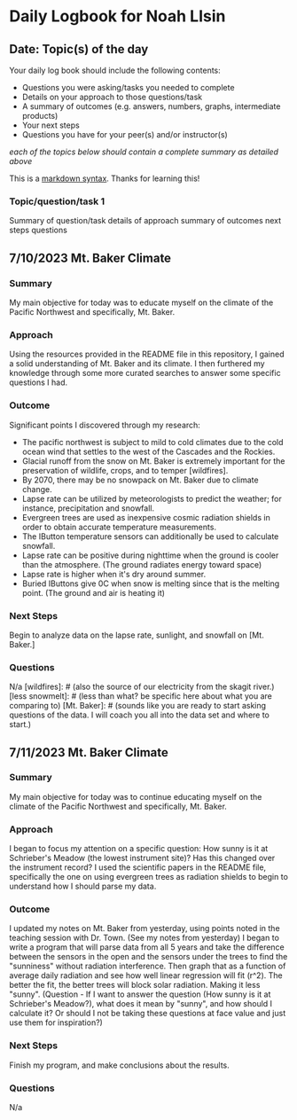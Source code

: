 # Daily Logbook for Noah LIsin

## Date: Topic(s) of the day

Your daily log book should include the following contents:
* Questions you were asking/tasks you needed to complete
* Details on your approach to those questions/task
* A summary of outcomes (e.g. answers, numbers, graphs, intermediate products)
* Your next steps
* Questions you have for your peer(s) and/or instructor(s) 

*each of the topics below should contain a complete summary as detailed above*

This is a [markdown syntax](https://www.markdownguide.org/basic-syntax). Thanks for learning this!

### Topic/question/task 1
Summary of question/task
details of approach
summary of outcomes
next steps
questions

## 7/10/2023 Mt. Baker Climate

### Summary
My main objective for today was to educate myself on the climate of the Pacific Northwest and specifically, Mt. Baker. 

### Approach
Using the resources provided in the README file in this repository, I gained a solid understanding of Mt. Baker and its climate. I then furthered my knowledge through some more curated searches to answer some specific questions I had.

### Outcome
Significant points I discovered through my research:
* The pacific northwest is subject to mild to cold climates due to the cold ocean wind that settles to the west of the Cascades and the Rockies.
* Glacial runoff from the snow on Mt. Baker is extremely important for the preservation of wildlife, crops, and to temper [wildfires].
* By 2070, there may be no snowpack on Mt. Baker due to climate change.
* Lapse rate can be utilized by meteorologists to predict the weather; for instance, precipitation and snowfall.
* Evergreen trees are used as inexpensive cosmic radiation shields in order to obtain accurate temperature measurements.
* The IButton temperature sensors can additionally be used to calculate snowfall.
* Lapse rate can be positive during nighttime when the ground is cooler than the atmosphere. (The ground radiates energy toward space)
* Lapse rate is higher when it's dry around summer.
* Buried IButtons give 0C when snow is melting since that is the melting point. (The ground and air is heating it)

### Next Steps
Begin to analyze data on the lapse rate, sunlight, and snowfall on [Mt. Baker.]

### Questions
N/a
[wildfires]: # (also the source of our electricity from the skagit river.)
[less snowmelt]: # (less than what? be specific here about what you are comparing to)
[Mt. Baker]: # (sounds like you are ready to start asking questions of the data. I will coach you all into the data set and where to start.) 

## 7/11/2023 Mt. Baker Climate

### Summary
My main objective for today was to continue educating myself on the climate of the Pacific Northwest and specifically, Mt. Baker. 

### Approach
I began to focus my attention on a specific question: How sunny is it at Schrieber's Meadow (the lowest instrument site)? Has this changed over the instrument record? I used the scientific papers in the README file, specifically the one on using evergreen trees as radiation shields to begin to understand how I should parse my data.

### Outcome
I updated my notes on Mt. Baker from yesterday, using points noted in the teaching session with Dr. Town. (See my notes from yesterday)
I began to write a program that will parse data from all 5 years and take the difference between the sensors in the open and the sensors under the trees to find the "sunniness" without radiation interference. Then graph that as a function of average daily radiation and see how well linear regression will fit (r^2). The better the fit, the better trees will block solar radiation. Making it less "sunny". (Question - If I want to answer the question (How sunny is it at Schrieber's Meadow?), what does it mean by "sunny", and how should I calculate it? Or should I not be taking these questions at face value and just use them for inspiration?) 

### Next Steps
Finish my program, and make conclusions about the results.

### Questions
N/a

